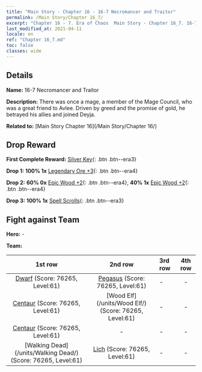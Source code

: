 ```yaml
---
title: "Main Story - Chapter 16 - 16-7 Necromancer and Traitor"
permalink: /Main Story/Chapter 16_7/
excerpt: "Chapter 16 - 7. Era of Chaos  Main Story - Chapter 16_7. 16-7 Necromancer and Traitor"
last_modified_at: 2021-04-11
locale: en
ref: "Chapter 16_7.md"
toc: false
classes: wide
---
```


## Details

 **Name:** 16-7 Necromancer and Traitor

 **Description:** There was once a mage, a member of the Mage Council, who was a great friend to Avlee. Driven by greed and the promise of gold, he betrayed his allies and joined Deyja.

 **Related to:** [Main Story Chapter 16](/Main Story/Chapter 16/)

## Drop Reward

 **First Complete Reward:** [Silver Key](/Items/con_693/){: .btn .btn--era3}

 **Drop 1:** **100% 1x** [Legendary Ore +3](/Items/mat_54/){: .btn .btn--era4}

 **Drop 2:** **60% 0x** [Epic Wood +2](/Items/mat_48/){: .btn .btn--era4}, **40% 1x** [Epic Wood +2](/Items/mat_48/){: .btn .btn--era4}

 **Drop 3:** **100% 1x** [Spell Scrolls](/Items/con_694/){: .btn .btn--era3}


## Fight against Team
 **Hero:** -

 **Team:**


  | 1st row | 2nd row | 3rd row | 4th row |
  |:----:|:----:|:----|:----:|
  | [Dwarf](/units/Dwarf/) (Score: 76265, Level:61)  | [Pegasus](/units/Pegasus/) (Score: 76265, Level:61)  | - | - |
  | [Centaur](/units/Centaur/) (Score: 76265, Level:61)  | [Wood Elf](/units/Wood Elf/) (Score: 76265, Level:61)  | - | - |
  | [Centaur](/units/Centaur/) (Score: 76265, Level:61)  | - | - | - |
  | [Walking Dead](/units/Walking Dead/) (Score: 76265, Level:61)  | [Lich](/units/Lich/) (Score: 76265, Level:61)  | - | - |


